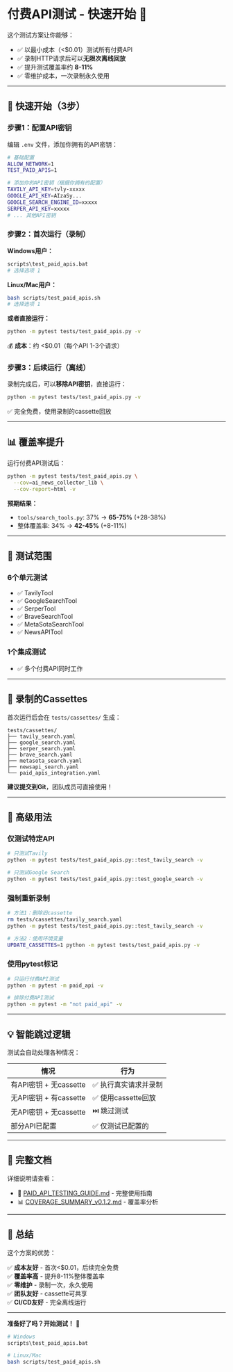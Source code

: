 # 付费API测试 - 快速开始 🚀

这个测试方案让你能够：
- ✅ 以最小成本（<$0.01）测试所有付费API
- ✅ 录制HTTP请求后可以**无限次离线回放**
- ✅ 提升测试覆盖率约 **8-11%**
- ✅ 零维护成本，一次录制永久使用

---

## 📝 快速开始（3步）

### 步骤1：配置API密钥

编辑 `.env` 文件，添加你拥有的API密钥：

```bash
# 基础配置
ALLOW_NETWORK=1
TEST_PAID_APIS=1

# 添加你的API密钥（根据你拥有的配置）
TAVILY_API_KEY=tvly-xxxxx
GOOGLE_API_KEY=AIzaSy...
GOOGLE_SEARCH_ENGINE_ID=xxxxx
SERPER_API_KEY=xxxxx
# ... 其他API密钥
```

### 步骤2：首次运行（录制）

**Windows用户：**
```bash
scripts\test_paid_apis.bat
# 选择选项 1
```

**Linux/Mac用户：**
```bash
bash scripts/test_paid_apis.sh
# 选择选项 1
```

**或者直接运行：**
```bash
python -m pytest tests/test_paid_apis.py -v
```

💰 **成本**：约 <$0.01（每个API 1-3个请求）

### 步骤3：后续运行（离线）

录制完成后，可以**移除API密钥**，直接运行：

```bash
python -m pytest tests/test_paid_apis.py -v
```

✅ 完全免费，使用录制的cassette回放

---

## 📊 覆盖率提升

运行付费API测试后：

```bash
python -m pytest tests/test_paid_apis.py \
  --cov=ai_news_collector_lib \
  --cov-report=html -v
```

**预期结果：**
- `tools/search_tools.py`: 37% → **65-75%** (+28-38%)
- 整体覆盖率: 34% → **42-45%** (+8-11%)

---

## 🎯 测试范围

### 6个单元测试
- ✅ TavilyTool
- ✅ GoogleSearchTool
- ✅ SerperTool
- ✅ BraveSearchTool
- ✅ MetaSotaSearchTool
- ✅ NewsAPITool

### 1个集成测试
- ✅ 多个付费API同时工作

---

## 📁 录制的Cassettes

首次运行后会在 `tests/cassettes/` 生成：

```
tests/cassettes/
├── tavily_search.yaml
├── google_search.yaml
├── serper_search.yaml
├── brave_search.yaml
├── metasota_search.yaml
├── newsapi_search.yaml
└── paid_apis_integration.yaml
```

**建议提交到Git**，团队成员可直接使用！

---

## 🔧 高级用法

### 仅测试特定API

```bash
# 只测试Tavily
python -m pytest tests/test_paid_apis.py::test_tavily_search -v

# 只测试Google Search
python -m pytest tests/test_paid_apis.py::test_google_search -v
```

### 强制重新录制

```bash
# 方法1：删除旧cassette
rm tests/cassettes/tavily_search.yaml
python -m pytest tests/test_paid_apis.py::test_tavily_search -v

# 方法2：使用环境变量
UPDATE_CASSETTES=1 python -m pytest tests/test_paid_apis.py -v
```

### 使用pytest标记

```bash
# 只运行付费API测试
python -m pytest -m paid_api -v

# 排除付费API测试
python -m pytest -m "not paid_api" -v
```

---

## 💡 智能跳过逻辑

测试会自动处理各种情况：

| 情况 | 行为 |
|------|------|
| 有API密钥 + 无cassette | ✅ 执行真实请求并录制 |
| 无API密钥 + 有cassette | ✅ 使用cassette回放 |
| 无API密钥 + 无cassette | ⏭️ 跳过测试 |
| 部分API已配置 | ✅ 仅测试已配置的 |

---

## 📖 完整文档

详细说明请查看：
- 📘 [PAID_API_TESTING_GUIDE.md](../PAID_API_TESTING_GUIDE.md) - 完整使用指南
- 📊 [COVERAGE_SUMMARY_v0.1.2.md](../COVERAGE_SUMMARY_v0.1.2.md) - 覆盖率分析

---

## 🎉 总结

这个方案的优势：

✅ **成本友好** - 首次<$0.01，后续完全免费  
✅ **覆盖率高** - 提升8-11%整体覆盖率  
✅ **零维护** - 录制一次，永久使用  
✅ **团队友好** - cassette可共享  
✅ **CI/CD友好** - 完全离线运行  

---

**准备好了吗？开始测试！** 🚀

```bash
# Windows
scripts\test_paid_apis.bat

# Linux/Mac
bash scripts/test_paid_apis.sh
```

